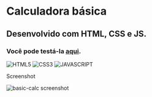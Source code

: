 # Calculadora básica
## Desenvolvido com HTML, CSS e JS.
### Você pode testá-la [aqui](https://basic-calc-self.vercel.app/).



<div style="display: inline-block">
    <img aling="center" alt="HTML5" src="https://img.shields.io/badge/HTML5-E34F26?style=for-the-badge&logo=html5&logoColor=white"/>
    <img aling="center" alt="CSS3" src="https://img.shields.io/badge/CSS3-1572B6?style=for-the-badge&logo=css3&logoColor=white"/>
    <img aling="center" alt="JAVASCRIPT" src="https://img.shields.io/badge/JavaScript-323330?style=for-the-badge&logo=javascript&logoColor=F7DF1E"/>
</div>

Screenshot

![basic-calc screenshot](https://github.com/Aploria/basic-calc/assets/161618640/2138c6c2-15c4-4168-80ad-4d6d354a82f3)
